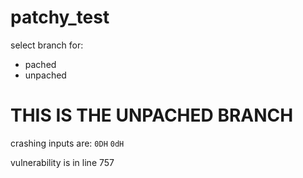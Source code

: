 # patchy_test
select branch for:
* pached
* unpached

# THIS IS THE UNPACHED BRANCH
crashing inputs are:
`0DH`
`0dH`

vulnerability is in line 757
